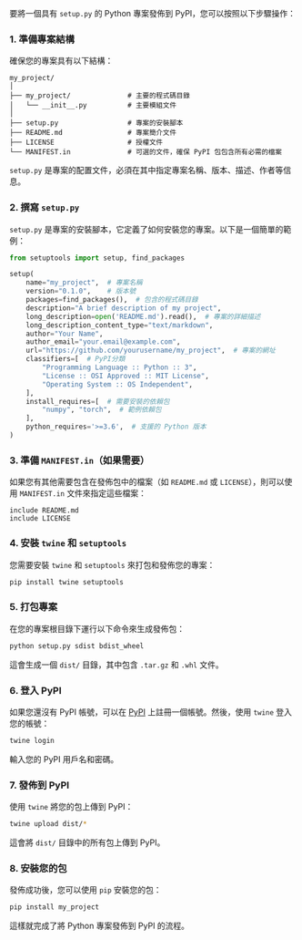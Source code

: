 要將一個具有 `setup.py` 的 Python 專案發佈到 PyPI，您可以按照以下步驟操作：

### 1. 準備專案結構
確保您的專案具有以下結構：

```
my_project/
│
├── my_project/              # 主要的程式碼目錄
│   └── __init__.py          # 主要模組文件
│
├── setup.py                 # 專案的安裝腳本
├── README.md                # 專案簡介文件
├── LICENSE                  # 授權文件
└── MANIFEST.in              # 可選的文件，確保 PyPI 包包含所有必需的檔案
```

`setup.py` 是專案的配置文件，必須在其中指定專案名稱、版本、描述、作者等信息。

### 2. 撰寫 `setup.py`
`setup.py` 是專案的安裝腳本，它定義了如何安裝您的專案。以下是一個簡單的範例：

```python
from setuptools import setup, find_packages

setup(
    name="my_project",  # 專案名稱
    version="0.1.0",    # 版本號
    packages=find_packages(),  # 包含的程式碼目錄
    description="A brief description of my project",
    long_description=open('README.md').read(),  # 專案的詳細描述
    long_description_content_type="text/markdown",
    author="Your Name",
    author_email="your.email@example.com",
    url="https://github.com/yourusername/my_project",  # 專案的網址
    classifiers=[  # PyPI分類
        "Programming Language :: Python :: 3",
        "License :: OSI Approved :: MIT License",
        "Operating System :: OS Independent",
    ],
    install_requires=[  # 需要安裝的依賴包
        "numpy", "torch",  # 範例依賴包
    ],
    python_requires='>=3.6',  # 支援的 Python 版本
)
```

### 3. 準備 `MANIFEST.in`（如果需要）
如果您有其他需要包含在發佈包中的檔案（如 `README.md` 或 `LICENSE`），則可以使用 `MANIFEST.in` 文件來指定這些檔案：

```text
include README.md
include LICENSE
```

### 4. 安裝 `twine` 和 `setuptools`
您需要安裝 `twine` 和 `setuptools` 來打包和發佈您的專案：

```bash
pip install twine setuptools
```

### 5. 打包專案
在您的專案根目錄下運行以下命令來生成發佈包：

```bash
python setup.py sdist bdist_wheel
```

這會生成一個 `dist/` 目錄，其中包含 `.tar.gz` 和 `.whl` 文件。

### 6. 登入 PyPI
如果您還沒有 PyPI 帳號，可以在 [PyPI](https://pypi.org/) 上註冊一個帳號。然後，使用 `twine` 登入您的帳號：

```bash
twine login
```

輸入您的 PyPI 用戶名和密碼。

### 7. 發佈到 PyPI
使用 `twine` 將您的包上傳到 PyPI：

```bash
twine upload dist/*
```

這會將 `dist/` 目錄中的所有包上傳到 PyPI。

### 8. 安裝您的包
發佈成功後，您可以使用 `pip` 安裝您的包：

```bash
pip install my_project
```

這樣就完成了將 Python 專案發佈到 PyPI 的流程。